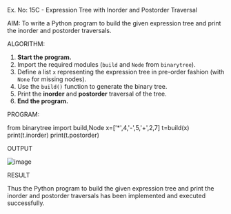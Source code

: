 Ex. No: 15C - Expression Tree with Inorder and Postorder Traversal

AIM:
To write a Python program to build the given expression tree and print the inorder and postorder traversals.

ALGORITHM:

1. **Start the program.**
2. Import the required modules (`build` and `Node` from `binarytree`).
3. Define a list `x` representing the expression tree in pre-order fashion (with `None` for missing nodes).
4. Use the `build()` function to generate the binary tree.
5. Print the **inorder** and **postorder** traversal of the tree.
6. **End the program.**

PROGRAM:

from binarytree import build,Node
x=['*',4,'-',5,'+',2,7]
t=build(x)
print(t.inorder)
print(t.postorder)

OUTPUT

![image](https://github.com/user-attachments/assets/343122fe-5ac6-49b6-93ca-39662730ccd4)


RESULT

Thus the Python program to build the given expression tree and print the inorder and postorder traversals has been implemented and executed successfully.
